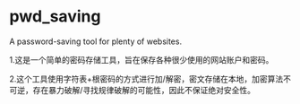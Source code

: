 # pwd_saving
 A password-saving tool for plenty of websites.

1.这是一个简单的密码存储工具，旨在保存各种很少使用的网站账户和密码。

2.这个工具使用字符表+根密码的方式进行加/解密，密文存储在本地，加密算法不可逆，存在暴力破解/寻找规律破解的可能性，因此不保证绝对安全性。
